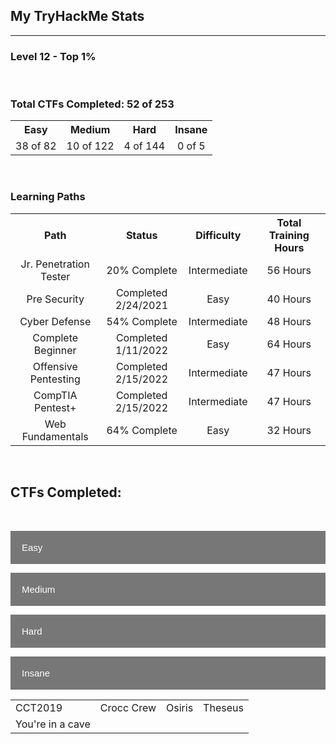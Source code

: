 ## My TryHackMe Stats

---

### Level 12 - Top 1%

<script src="https://tryhackme.com/badge/800209"></script>

<br>

### Total CTFs Completed: 52 of 253

<table>
  <tr>
    <th style="text-align:center">Easy</th>
    <th style="text-align:center">Medium</th>
    <th style="text-align:center">Hard</th>
    <th style="text-align:center">Insane</th>
  </tr>
  <tr>
    <td style="text-align:center">38 of 82</td>
    <td style="text-align:center">10 of 122</td>
    <td style="text-align:center">4 of 144</td>
    <td style="text-align:center">0 of 5</td>
  </tr>
</table>


<br>

### Learning Paths

<table>
  <tr>
    <th style="text-align:center">Path</th>
    <th style="text-align:center">Status</th>
    <th style="text-align:center">Difficulty</th>
    <th style="text-align:center">Total Training Hours</th>
  </tr>
  <tr>
    <td style="text-align:center">Jr. Penetration Tester</td>
    <td style="text-align:center">20% Complete</td>
    <td style="text-align:center">Intermediate</td>
    <td style="text-align:center">56 Hours</td>
  </tr>
  <tr>
    <td style="text-align:center">Pre Security</td>
    <td style="text-align:center">Completed 2/24/2021</td>
    <td style="text-align:center">Easy</td>
    <td style="text-align:center">40 Hours</td>
  </tr>
  <tr>
    <td style="text-align:center">Cyber Defense</td>
    <td style="text-align:center">54% Complete</td>
    <td style="text-align:center">Intermediate</td>
    <td style="text-align:center">48 Hours</td>
  </tr>
  <tr>
    <td style="text-align:center">Complete Beginner</td>
    <td style="text-align:center">Completed 1/11/2022</td>
    <td style="text-align:center">Easy</td>
    <td style="text-align:center">64 Hours</td>
  </tr>
  <tr>
    <td style="text-align:center">Offensive Pentesting</td>
    <td style="text-align:center">Completed 2/15/2022</td>
    <td style="text-align:center">Intermediate</td>
    <td style="text-align:center">47 Hours</td>
  </tr>
  <tr>
    <td style="text-align:center">CompTIA Pentest+</td>
    <td style="text-align:center">Completed 2/15/2022</td>
    <td style="text-align:center">Intermediate</td>
    <td style="text-align:center">47 Hours</td>
  </tr>
  <tr>
    <td style="text-align:center">Web Fundamentals</td>
    <td style="text-align:center">64% Complete</td>
    <td style="text-align:center">Easy</td>
    <td style="text-align:center">32 Hours</td>
  </tr>
</table>



<html>
<head>
<meta name="viewport" content="width=device-width, initial-scale=1">
<style>
.collapsible {
  background-color: #777;
  color: white;
  cursor: pointer;
  padding: 18px;
  width: 100%;
  border: none;
  text-align: left;
  outline: none;
  font-size: 15px;
}

.active, .collapsible:hover {
  background-color: #555;
}

.content {
  padding: 0 18px;
  max-height: 0;
  overflow: hidden;
  transition: max-height 0.2s ease-out;
  color: #EAEAEA
  background-color: #F1F1F1;
}
</style>
</head>
<body>

<br>

<h2>CTFs Completed:</h2>

<br>

<button class="collapsible">Easy</button>
<div class="content">
  <p></p>
</div>
<button class="collapsible">Medium</button>
<div class="content">
  <p></p>
</div>
<button class="collapsible">Hard</button>
<div class="content">
  <p></p>
</div>
<button class="collapsible">Insane</button>
<div class="content">
  <table>
    <tr>
      <td style="color:text-align:center">CCT2019</td>
      <td style="text-align:center">Crocc Crew</td>
      <td style="text-align:center">Osiris</td>
      <td style="text-align:center">Theseus</td>
    </tr>
    <tr>
      <td style="text-align:center">You're in a cave</td>
    </tr>
  </table>
</div>

<script>
var coll = document.getElementsByClassName("collapsible");
var i;

for (i = 0; i < coll.length; i++) {
  coll[i].addEventListener("click", function() {
    this.classList.toggle("active");
    var content = this.nextElementSibling;
    if (content.style.maxHeight){
      content.style.maxHeight = null;
    } else {
      content.style.maxHeight = content.scrollHeight + "px";
    } 
  });
}
</script>

</body>
</html>